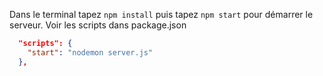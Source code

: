 Dans le terminal tapez `npm install` puis
tapez `npm start` pour démarrer le serveur.
Voir les scripts dans package.json
```json
  "scripts": {
    "start": "nodemon server.js"
  },
```